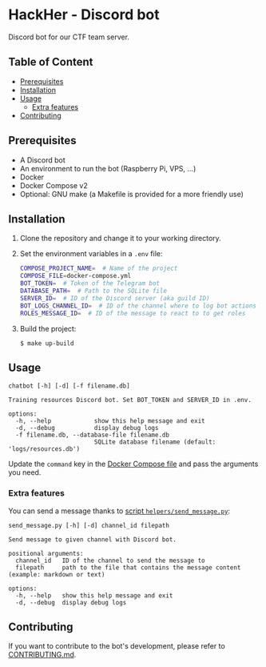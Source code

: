 # HackHer - Discord bot

Discord bot for our CTF team server.

## Table of Content

- [Prerequisites](#prerequisites)
- [Installation](#installation)
- [Usage](#usage)
    - [Extra features](#extra-features)
- [Contributing](#contributing)

## Prerequisites

- A Discord bot
- An environment to run the bot (Raspberry Pi, VPS, ...)
- Docker
- Docker Compose v2
- Optional: GNU make (a Makefile is provided for a more friendly use)

## Installation

1. Clone the repository and change it to your working directory.

2. Set the environment variables in a `.env` file:

   ```sh
   COMPOSE_PROJECT_NAME=  # Name of the project
   COMPOSE_FILE=docker-compose.yml
   BOT_TOKEN=  # Token of the Telegram bot
   DATABASE_PATH=  # Path to the SQLite file
   SERVER_ID=  # ID of the Discord server (aka guild ID)
   BOT_LOGS_CHANNEL_ID=  # ID of the channel where to log bot actions
   ROLES_MESSAGE_ID=  # ID of the message to react to to get roles
   ```

3. Build the project:

   ```console
   $ make up-build
   ```

## Usage

```
chatbot [-h] [-d] [-f filename.db]

Training resources Discord bot. Set BOT_TOKEN and SERVER_ID in .env.

options:
  -h, --help            show this help message and exit
  -d, --debug           display debug logs
  -f filename.db, --database-file filename.db
                        SQLite database filename (default: 'logs/resources.db')
```

Update the `command` key in the [Docker Compose file](docker-compose.yml) and pass the arguments you need.

### Extra features

You can send a message thanks to [script `helpers/send_message.py`](helpers/send_message.py):

```
send_message.py [-h] [-d] channel_id filepath

Send message to given channel with Discord bot.

positional arguments:
  channel_id   ID of the channel to send the message to
  filepath     path to the file that contains the message content (example: markdown or text)

options:
  -h, --help   show this help message and exit
  -d, --debug  display debug logs
```

## Contributing

If you want to contribute to the bot's development, please refer to [CONTRIBUTING.md](CONTRIBUTING.md).
